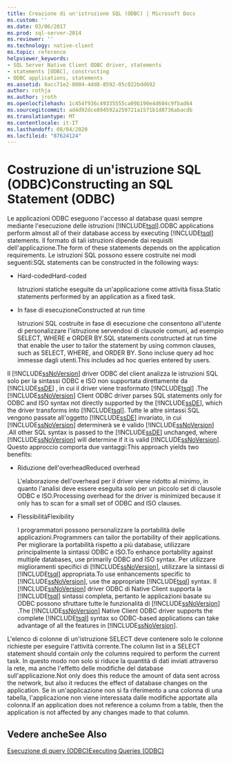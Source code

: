 ```yaml
---
title: Creazione di un'istruzione SQL (ODBC) | Microsoft Docs
ms.custom: ''
ms.date: 03/06/2017
ms.prod: sql-server-2014
ms.reviewer: ''
ms.technology: native-client
ms.topic: reference
helpviewer_keywords:
- SQL Server Native Client ODBC driver, statements
- statements [ODBC], constructing
- ODBC applications, statements
ms.assetid: 0acc71e2-8004-4dd8-8592-05c022bdd692
author: rothja
ms.author: jroth
ms.openlocfilehash: 1c454f936c49335555ca09b190e4d604c9fbad64
ms.sourcegitcommit: ad4d92dce894592a259721a1571b1d8736abacdb
ms.translationtype: MT
ms.contentlocale: it-IT
ms.lasthandoff: 08/04/2020
ms.locfileid: "87624124"
---
```

# <a name="constructing-an-sql-statement-odbc"></a><span data-ttu-id="242ea-102">Costruzione di un'istruzione SQL (ODBC)</span><span class="sxs-lookup"><span data-stu-id="242ea-102">Constructing an SQL Statement (ODBC)</span></span>
  <span data-ttu-id="242ea-103">Le applicazioni ODBC eseguono l'accesso al database quasi sempre mediante l'esecuzione delle istruzioni [!INCLUDE[tsql](../../includes/tsql-md.md)].</span><span class="sxs-lookup"><span data-stu-id="242ea-103">ODBC applications perform almost all of their database access by executing [!INCLUDE[tsql](../../includes/tsql-md.md)] statements.</span></span> <span data-ttu-id="242ea-104">Il formato di tali istruzioni dipende dai requisiti dell'applicazione.</span><span class="sxs-lookup"><span data-stu-id="242ea-104">The form of these statements depends on the application requirements.</span></span> <span data-ttu-id="242ea-105">Le istruzioni SQL possono essere costruite nei modi seguenti:</span><span class="sxs-lookup"><span data-stu-id="242ea-105">SQL statements can be constructed in the following ways:</span></span>  
  
-   <span data-ttu-id="242ea-106">Hard-coded</span><span class="sxs-lookup"><span data-stu-id="242ea-106">Hard-coded</span></span>  
  
     <span data-ttu-id="242ea-107">Istruzioni statiche eseguite da un'applicazione come attività fissa.</span><span class="sxs-lookup"><span data-stu-id="242ea-107">Static statements performed by an application as a fixed task.</span></span>  
  
-   <span data-ttu-id="242ea-108">In fase di esecuzione</span><span class="sxs-lookup"><span data-stu-id="242ea-108">Constructed at run time</span></span>  
  
     <span data-ttu-id="242ea-109">Istruzioni SQL costruite in fase di esecuzione che consentono all'utente di personalizzare l'istruzione servendosi di clausole comuni, ad esempio SELECT, WHERE e ORDER BY.</span><span class="sxs-lookup"><span data-stu-id="242ea-109">SQL statements constructed at run time that enable the user to tailor the statement by using common clauses, such as SELECT, WHERE, and ORDER BY.</span></span> <span data-ttu-id="242ea-110">Sono incluse query ad hoc immesse dagli utenti.</span><span class="sxs-lookup"><span data-stu-id="242ea-110">This includes ad hoc queries entered by users.</span></span>  
  
 <span data-ttu-id="242ea-111">Il [!INCLUDE[ssNoVersion](../../includes/ssnoversion-md.md)] driver ODBC del client analizza le istruzioni SQL solo per la sintassi ODBC e ISO non supportata direttamente da [!INCLUDE[ssDE](../../includes/ssde-md.md)] , in cui il driver viene trasformato [!INCLUDE[tsql](../../includes/tsql-md.md)] .</span><span class="sxs-lookup"><span data-stu-id="242ea-111">The [!INCLUDE[ssNoVersion](../../includes/ssnoversion-md.md)] Client ODBC driver parses SQL statements only for ODBC and ISO syntax not directly supported by the [!INCLUDE[ssDE](../../includes/ssde-md.md)], which the driver transforms into [!INCLUDE[tsql](../../includes/tsql-md.md)].</span></span> <span data-ttu-id="242ea-112">Tutte le altre sintassi SQL vengono passate all'oggetto [!INCLUDE[ssDE](../../includes/ssde-md.md)] invariato, in cui [!INCLUDE[ssNoVersion](../../includes/ssnoversion-md.md)] determinerà se è valido [!INCLUDE[ssNoVersion](../../includes/ssnoversion-md.md)] .</span><span class="sxs-lookup"><span data-stu-id="242ea-112">All other SQL syntax is passed to the [!INCLUDE[ssDE](../../includes/ssde-md.md)] unchanged, where [!INCLUDE[ssNoVersion](../../includes/ssnoversion-md.md)] will determine if it is valid [!INCLUDE[ssNoVersion](../../includes/ssnoversion-md.md)].</span></span> <span data-ttu-id="242ea-113">Questo approccio comporta due vantaggi:</span><span class="sxs-lookup"><span data-stu-id="242ea-113">This approach yields two benefits:</span></span>  
  
-   <span data-ttu-id="242ea-114">Riduzione dell'overhead</span><span class="sxs-lookup"><span data-stu-id="242ea-114">Reduced overhead</span></span>  
  
     <span data-ttu-id="242ea-115">L'elaborazione dell'overhead per il driver viene ridotto al minimo, in quanto l'analisi deve essere eseguita solo per un piccolo set di clausole ODBC e ISO.</span><span class="sxs-lookup"><span data-stu-id="242ea-115">Processing overhead for the driver is minimized because it only has to scan for a small set of ODBC and ISO clauses.</span></span>  
  
-   <span data-ttu-id="242ea-116">Flessibilità</span><span class="sxs-lookup"><span data-stu-id="242ea-116">Flexibility</span></span>  
  
     <span data-ttu-id="242ea-117">I programmatori possono personalizzare la portabilità delle applicazioni.</span><span class="sxs-lookup"><span data-stu-id="242ea-117">Programmers can tailor the portability of their applications.</span></span> <span data-ttu-id="242ea-118">Per migliorare la portabilità rispetto a più database, utilizzare principalmente la sintassi ODBC e ISO.</span><span class="sxs-lookup"><span data-stu-id="242ea-118">To enhance portability against multiple databases, use primarily ODBC and ISO syntax.</span></span> <span data-ttu-id="242ea-119">Per utilizzare miglioramenti specifici di [!INCLUDE[ssNoVersion](../../includes/ssnoversion-md.md)], utilizzare la sintassi di [!INCLUDE[tsql](../../includes/tsql-md.md)] appropriata.</span><span class="sxs-lookup"><span data-stu-id="242ea-119">To use enhancements specific to [!INCLUDE[ssNoVersion](../../includes/ssnoversion-md.md)], use the appropriate [!INCLUDE[tsql](../../includes/tsql-md.md)] syntax.</span></span> <span data-ttu-id="242ea-120">Il [!INCLUDE[ssNoVersion](../../includes/ssnoversion-md.md)] driver ODBC di Native Client supporta la [!INCLUDE[tsql](../../includes/tsql-md.md)] sintassi completa, pertanto le applicazioni basate su ODBC possono sfruttare tutte le funzionalità di [!INCLUDE[ssNoVersion](../../includes/ssnoversion-md.md)] .</span><span class="sxs-lookup"><span data-stu-id="242ea-120">The [!INCLUDE[ssNoVersion](../../includes/ssnoversion-md.md)] Native Client ODBC driver supports the complete [!INCLUDE[tsql](../../includes/tsql-md.md)] syntax so ODBC-based applications can take advantage of all the features in [!INCLUDE[ssNoVersion](../../includes/ssnoversion-md.md)].</span></span>  
  
 <span data-ttu-id="242ea-121">L'elenco di colonne di un'istruzione SELECT deve contenere solo le colonne richieste per eseguire l'attività corrente.</span><span class="sxs-lookup"><span data-stu-id="242ea-121">The column list in a SELECT statement should contain only the columns required to perform the current task.</span></span> <span data-ttu-id="242ea-122">In questo modo non solo si riduce la quantità di dati inviati attraverso la rete, ma anche l'effetto delle modifiche del database sull'applicazione.</span><span class="sxs-lookup"><span data-stu-id="242ea-122">Not only does this reduce the amount of data sent across the network, but also it reduces the effect of database changes on the application.</span></span> <span data-ttu-id="242ea-123">Se in un'applicazione non si fa riferimento a una colonna di una tabella, l'applicazione non viene interessata dalle modifiche apportate alla colonna.</span><span class="sxs-lookup"><span data-stu-id="242ea-123">If an application does not reference a column from a table, then the application is not affected by any changes made to that column.</span></span>  
  
## <a name="see-also"></a><span data-ttu-id="242ea-124">Vedere anche</span><span class="sxs-lookup"><span data-stu-id="242ea-124">See Also</span></span>  
 [<span data-ttu-id="242ea-125">Esecuzione di query &#40;ODBC&#41;</span><span class="sxs-lookup"><span data-stu-id="242ea-125">Executing Queries &#40;ODBC&#41;</span></span>](executing-queries-odbc.md)  
  
  
